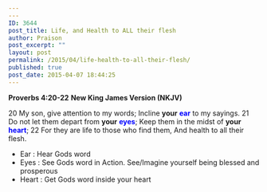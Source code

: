 ```yaml
---
---
ID: 3644
post_title: Life, and Health to ALL their flesh
author: Praison
post_excerpt: ""
layout: post
permalink: /2015/04/life-health-to-all-their-flesh/
published: true
post_date: 2015-04-07 18:44:25
---
```

<strong>Proverbs 4:20-22</strong>
<strong> New King James Version (NKJV)</strong>

20 My son, give attention to my words;
Incline <strong>your</strong> <span style="color: #0000ff;"><strong>ear</strong></span> to my sayings.
21 Do not let them depart from <strong>your</strong> <span style="color: #0000ff;"><strong>eyes</strong></span>;
Keep them in the midst of <strong>your</strong> <span style="color: #0000ff;"><strong>heart</strong></span>;
22 For they are life to those who find them,
And health to all their flesh.
<ul>
	<li>Ear : Hear Gods word</li>
	<li>Eyes : See Gods word in Action. See/Imagine yourself being blessed and prosperous</li>
	<li>Heart : Get Gods word inside your heart</li>
</ul>